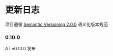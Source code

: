
# 更新日志

项目遵循 [Semantic Versioning 2.0.0](http://semver.org/lang/zh-CN/) 语义化版本规范

### 0.10.0

AT v0.10.0 发布
